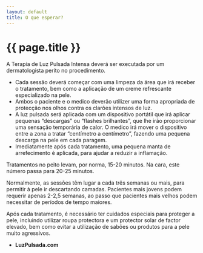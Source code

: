 ```yaml
---
layout: default
title: O que esperar?
---
```


# {{ page.title }}

A Terapia de Luz Pulsada Intensa deverá ser executada por um dermatologista perito no procedimento.
<ul>
  <li>Cada sessão deverá começar com uma limpeza da área que irá receber o tratamento, bem como a aplicação de um creme refrescante especializado na pele.</li>
  <li>Ambos o paciente e o medico deverão utilizer uma forma apropriada de protecção nos olhos contra os clarões intensos de luz.</li>
  <li>A luz pulsada será aplicada com um dispositivo portátil que irá aplicar pequenas “descargas” ou “flashes brilhantes”, que lhe irão proporcionar uma sensação temporária de calor. O medico irá mover o dispositivo entre a zona a tratar “centímetro a centímetro”, fazendo uma pequena descarga na pele em cada paragem.</li>
  <li>Imediatamente após cada tratamento, uma pequena manta de arrefecimento é aplicada, para ajudar a reduzir a inflamação.</li>
</ul>
Tratamentos no peito levam, por norma, 15-20 minutos. Na cara, este número passa para 20-25 minutos.

Normalmente, as sessões têm lugar a cada três semanas ou mais, para permitir à pele ir descartando camadas. Pacientes mais jovens podem requerir apenas 2-2,5 semanas, ao passo que pacientes mais velhos podem necessitar de períodos de tempo maiores.

Após cada tratamento, é necessário ter cuidados especiais para proteger a pele, incluindo utilizar roupa protectora e um protector solar de factor elevado, bem como evitar a utilização de sabões ou produtos para a pele muito agressivos.

- <strong>LuzPulsada.com</strong>